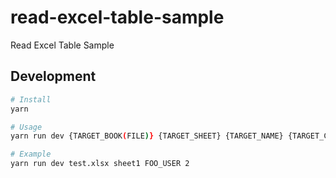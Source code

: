 # **read-excel-table-sample**

Read Excel Table Sample



## Development

```bash
# Install
yarn

# Usage
yarn run dev {TARGET_BOOK(FILE)} {TARGET_SHEET} {TARGET_NAME} {TARGET_COLUMN_INDEX}

# Example
yarn run dev test.xlsx sheet1 FOO_USER 2
```


